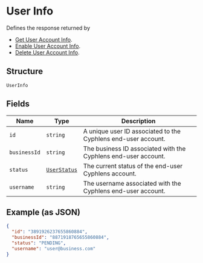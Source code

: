 
# User Info

Defines the response returned by
* [Get User Account Info](../api/user.md#get-user-account-info).
* [Enable User Account Info](../api/user.md#enable-user-account-info).
* [Delete User Account Info](../api/user.md#delete-user-account-info).

## Structure

`UserInfo`

## Fields

| Name         | Type                                      | Description                                                    |
|--------------|-------------------------------------------|----------------------------------------------------------------|
| `id`         | `string`                                  | A unique user ID associated to the Cyphlens end-user account.  |
| `businessId` | `string`                                  | The business ID associated with the Cyphlens end-user account. |
| `status`     | [`UserStatus` ](../models/user-status.md) | The current status of the end-user Cyphlens account.           |
| `username`   | `string`                                  | The username associated with the Cyphlens end-user account.    |

## Example (as JSON)

```json
{
  "id": "3891926237655860884",
  "businessId": "8871918765655860884",
  "status": "PENDING",
  "username": "user@business.com"
}
```

